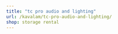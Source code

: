 ```yaml
---
title: "tc pro audio and lighting"
url: /kavalam/tc-pro-audio-and-lighting/
shop: storage rental
---
```

